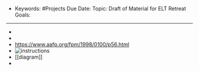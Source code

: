 - Keywords: #Projects
Due Date: 
Topic: Draft of Material for ELT Retreat
Goals: 
- ----------------
- 
- 
- https://www.aafp.org/fpm/1998/0100/p56.html
- ![instructions](https://www.dropbox.com/s/zivlc5uansb4fn1/Screen%20Shot%202020-09-07%20at%209.22.52%20AM.png?dl=0)
- [[diagram]]
- 
